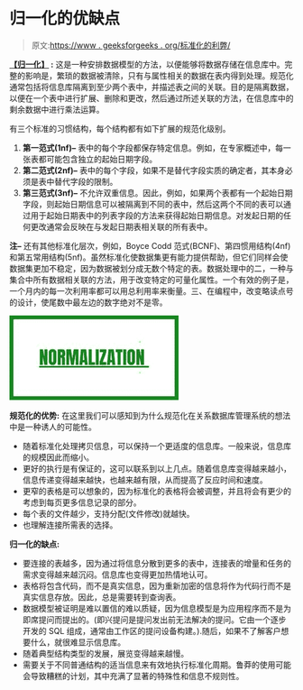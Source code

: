 # 归一化的优缺点

> 原文:[https://www . geeksforgeeks . org/标准化的利弊/](https://www.geeksforgeeks.org/advantages-and-disadvantages-of-normalization/)

**[【归一化】](https://www.geeksforgeeks.org/introduction-of-database-normalization/) :**
这是一种安排数据模型的方法，以便能够将数据存储在信息库中。完整的影响是，繁琐的数据被清除，只有与属性相关的数据在表内得到处理。规范化通常包括将信息库隔离到至少两个表中，并描述表之间的关联。目的是隔离数据，以便在一个表中进行扩展、删除和更改，然后通过所述关联的方法，在信息库中的剩余数据中进行乘法运算。

有三个标准的习惯结构，每个结构都有如下扩展的规范化级别。

1.  **第一范式(1nf)–**
    表中的每个字段都保存特定信息。例如，在专家概述中，每一张表都可能包含独立的起始日期字段。
2.  **第二范式(2nf)–**
    表中的每个字段，如果不是替代字段实质的确定者，其本身必须是表中替代字段的限制。
3.  **第三范式(3nf)–**
    不允许双重信息。因此，例如，如果两个表都有一个起始日期字段，则起始日期信息可以被隔离到不同的表中，然后这两个不同的表可以通过用于起始日期表中的列表字段的方法来获得起始日期信息。对发起日期的任何更改通常会反映在与发起日期表相关联的所有表中。

**注–**
还有其他标准化层次，例如，Boyce Codd 范式(BCNF)、第四惯用结构(4nf)和第五常用结构(5nf)。虽然标准化使数据集更有能力提供帮助，但它们同样会使数据集更加不稳定，因为数据被划分成无数个特定的表。数据处理中的二，一种与集合中所有数据相关联的方法，用于改变特定的可量化属性。一个有效的例子是，一个月内的每一次利用率都可以用总利用率来衡量。三、在编程中，改变略读点号的设计，使尾数中最左边的数字绝对不是零。

![](img/a371b9801edb8c2776fe305a35121a77.png)

**规范化的优势:**
在这里我们可以感知到为什么规范化在关系数据库管理系统的想法中是一种诱人的可能性。

*   随着标准化处理拷贝信息，可以保持一个更适度的信息库。一般来说，信息库的规模因此而缩小。
*   更好的执行是有保证的，这可以联系到以上几点。随着信息库变得越来越小，信息传递变得越来越快，也越来越有限，从而提高了反应时间和速度。
*   更窄的表格是可以想象的，因为标准化的表格将会被调整，并且将会有更少的考虑到每页更多信息记录的部分。
*   每个表的文件越少，支持分配(文件修改)就越快。
*   也理解连接所需表的选择。

**归一化的缺点:**

*   要连接的表越多，因为通过将信息分散到更多的表中，连接表的增量和任务的需求变得越来越沉闷。信息库也变得更加热情地认可。
*   表格将包含代码，而不是真实信息，因为重新加密的信息将作为代码行而不是真实信息存放。因此，总是需要转到查询表。
*   数据模型被证明是难以置信的难以质疑，因为信息模型是为应用程序而不是为即席提问而提出的。(即兴提问是提问发出前无法解决的提问。它由一个逐步开发的 SQL 组成，通常由工作区的提问设备构建。).随后，如果不了解客户想要什么，就很难显示信息库。
*   随着典型结构类型的发展，展览变得越来越慢。
*   需要关于不同普通结构的适当信息来有效地执行标准化周期。鲁莽的使用可能会导致糟糕的计划，其中充满了显著的特殊性和信息不规则性。